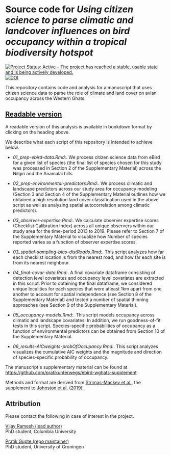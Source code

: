 # Source code for _Using citizen science to parse climatic and landcover influences on bird occupancy within a tropical biodiversity hotspot_

<!-- badges: start -->
  [![Project Status: Active – The project has reached a stable, usable state and is being actively developed.](https://www.repostatus.org/badges/latest/active.svg)](https://www.repostatus.org/#active)
  [![DOI](https://zenodo.org/badge/DOI/10.5281/zenodo.4393647.svg)](https://doi.org/10.5281/zenodo.4393647)
<!-- badges: end -->

This repository contains code and analysis for a manuscript that uses citizen science data to parse the role of climate and land cover on avian occupancy across the Western Ghats.

## [Readable version](https://pratikunterwegs.github.io/eBirdOccupancy/)

A readable version of this analysis is available in bookdown format by clicking on the heading above.

We describe what each script of this repository is intended to achieve below.

- _01_prep-ebird-data.Rmd:_. We process citizen science data from eBird for a given list of species (the final list of species chosen for this study was processed in Section 2 of the Supplementary Material) across the Nilgiri and the Anamalai hills. 

- _02_prep-environmental-predictors.Rmd:_. We process climatic and landscape predictors across our study area for occupancy modeling (Section 3 and Section 4 of the Supplementary Material outlines how we obtained a high resolution land cover classification used in the above script as well as analyzing spatial autocorrelation among climatic predictors).  

- _03_observer-expertise.Rmd:_. We calculate observer expertise scores (Checklist Calibration Index) across all unique observers within our study area for the time-period 2013 to 2019. Please refer to Section 7 of the Supplementary Material to visualize how Number of species reported varies as a function of observer expertise scores.  

- _03_spatial-sampling-bias-distRoads.Rmd:_. This script analyzes how far each checklist location is from the nearest road, and how far each site is from its nearest neighbour.  

- _04_final-covar-data.Rmd:_. A final covariate dataframe consisting of detection level covariates and occupancy level covariates are extracted in this script. Prior to obtaining the final dataframe, we considered unique localities for each species that were atleast 1km apart from one another to account for spatial independence (see Section 8 of the Supplementary Material) and tested a number of spatial thinning approaches (see Section 9 of the Supplementary Material).  

- _05_occupancy-models.Rmd:_. This script models occupancy across climatic and landscape covariates. In addition, we run goodness-of-fit tests in this script. Species-specific probabilities of occupancy as a function of environmental predictors can be obtained from Section 10 of the Supplementary Material.  

- _06_results-AICweights-probOfOccupancy.Rmd:_. This script analyzes visualizes the cumulative AIC weights and the magnitude and direction of species-specific probability of occupancy.  

The manuscript's supplementary material can be found at https://github.com/pratikunterwegs/ebird-wghats-supplement  

Methods and format are derived from [Strimas-Mackey et al.](https://cornelllabofornithology.github.io/ebird-best-practices/), the supplement to [Johnston et al. (2019)](https://www.biorxiv.org/content/10.1101/574392v1).

## Attribution

Please contact the following in case of interest in the project.

[Vijay Ramesh (lead author)](https://evolecol.weebly.com/)  
PhD student, Columbia University

[Pratik Gupte (repo maintainer)](https://github.com/pratikunterwegs)  
PhD student, University of Groningen  